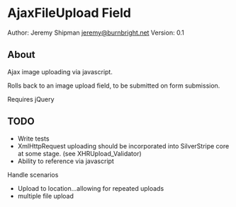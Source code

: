 # AjaxFileUpload Field

Author: Jeremy Shipman <jeremy@burnbright.net>
Version: 0.1

## About

Ajax image uploading via javascript.

Rolls back to an image upload field, to be submitted on form submission.

Requires jQuery


## TODO

 * Write tests
 * XmlHttpRequest uploading should be incorporated into SilverStripe core at some stage. (see XHRUpload_Validator)
 * Ability to reference via javascript
 
 Handle scenarios
 
  * Upload to location...allowing for repeated uploads
  * multiple file upload
